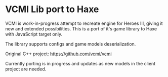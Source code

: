 # VCMI Lib port to Haxe

VCMI is work-in-progress attempt to recreate engine for Heroes III, giving it new and extended possibilities. This is a port of it's game library to Haxe with JavaScript target only.

The library supports configs and game models deserialization.

Original C++ project: https://github.com/vcmi/vcmi

Currently porting is in progress and updates as new models in the client project are needed.
